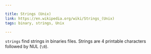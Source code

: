 ```yaml
---

title: Strings (Unix)
link: https://en.wikipedia.org/wiki/Strings_(Unix)
tags: binary, strings, Unix

---
```


`strings` find strings in binaries files.
Strings are 4 printable characters followed by NUL (`\0`).
